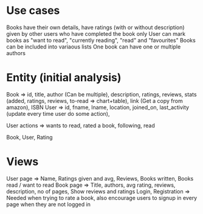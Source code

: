 # Use cases

Books have their own details, have ratings (with or without description) given by other users who have completed the book only
User can mark books as "want to read", "currently reading", "read" and "favourites"
Books can be included into variaous lists
One book can have one or multiple authors

# Entity (initial analysis)

Book => id, title, author (Can be multiple), description, ratings, reviews,
stats (added, ratings, reviews, to-read => chart+table), link (Get a copy from amazon), ISBN
User => id, fname, lname, location, joined_on, last_activity (update every time user do some action),

User actions => wants to read, rated a book, following, read

Book, User, Rating

# Views

User page => Name, Ratings given and avg, Reviews, Books written, Books read / want to read
Book page => Title, authors, avg rating, reviews, description, no of pages, Show reviews and ratings
Login, Registration => Needed when trying to rate a book, also encourage users to signup in every page when they are not logged in
